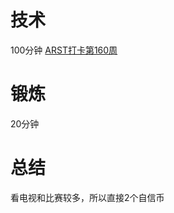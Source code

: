 # 技术
100分钟
[ARST打卡第160周](https://www.wolfdan.cn/ARST%E6%89%93%E5%8D%A1%E7%AC%AC160%E5%91%A8-160-521/)

# 锻炼
20分钟

# 总结
看电视和比赛较多，所以直接2个自信币